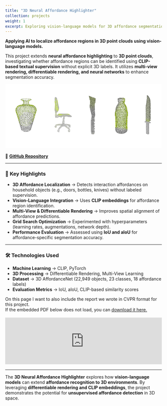 ```yaml
---
title: "3D Neural Affordance Highlighter"
collection: projects
weight: 1 
excerpt: Exploring vision-language models for 3D affordance segmentation using CLIP-based textual supervision. <br/><br/> ![](/images/affordance.png)
---
```


**Applying AI to localize affordance regions in 3D point clouds using vision-language models.**  

This project extends **neural affordance highlighting** to **3D point clouds**, investigating whether affordance regions can be identified using **CLIP-based textual supervision** without explicit 3D labels. It utilizes **multi-view rendering, differentiable rendering, and neural networks** to enhance segmentation accuracy.

![](/images/affordance.png)

📌 **[GitHub Repository](https://github.com/MelDashti/3D-Neural-Affordance-Highlighter)**  

---

### 🔹 **Key Highlights**
- **3D Affordance Localization** → Detects interaction affordances on household objects (e.g., doors, bottles, knives) without labeled supervision.
- **Vision-Language Integration** → Uses **CLIP embeddings** for affordance region identification.
- **Multi-View & Differentiable Rendering** → Improves spatial alignment of affordance predictions.
- **Grid Search Optimization** → Experimented with hyperparameters (learning rates, augmentations, network depth).
- **Performance Evaluation** → Assessed using **IoU and aIoU** for affordance-specific segmentation accuracy.

---

### 🛠 **Technologies Used**
- **Machine Learning** → CLIP, PyTorch
- **3D Processing** → Differentiable Rendering, Multi-View Learning
- **Dataset** → 3D AffordanceNet (22,949 objects, 23 classes, 18 affordance labels)
- **Evaluation Metrics** → IoU, aIoU, CLIP-based similarity scores

On this page I want to also include the report we wrote in CVPR format for this project.  
If the embedded PDF below does not load, you can <u><a href="https://meldashti.github.io/files/Affordance_Final_Report.pdf">download it here.</a></u>
<br />
<br />
<embed src="https://meldashti.github.io/files/Affordance_Final_Report.pdf" type="application/pdf" width="100%" />

---

The **3D Neural Affordance Highlighter** explores how **vision-language models** can extend **affordance recognition to 3D environments**. By leveraging **differentiable rendering and CLIP embeddings**, the project demonstrates the potential for **unsupervised affordance detection** in 3D space.
